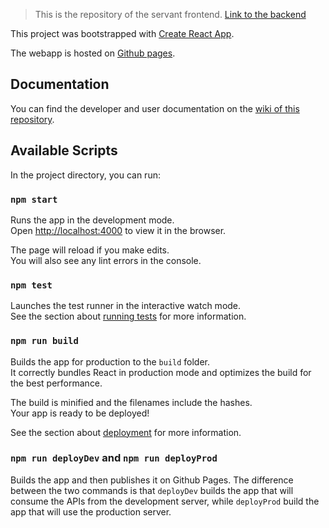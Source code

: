 > This is the repository of the servant frontend.
> [Link to the backend](https://github.com/TrentoCrowdAI/servant-api/)

This project was bootstrapped with [Create React App](https://github.com/facebook/create-react-app).

The webapp is hosted on [Github pages](https://trentocrowdai.github.io/servant-web).

## Documentation
You can find the developer and user documentation on the [wiki of this repository](https://github.com/TrentoCrowdAI/servant-web/wiki).

## Available Scripts

In the project directory, you can run:

### `npm start`

Runs the app in the development mode.<br>
Open [http://localhost:4000](http://localhost:4000) to view it in the browser.

The page will reload if you make edits.<br>
You will also see any lint errors in the console.

### `npm test`

Launches the test runner in the interactive watch mode.<br>
See the section about [running tests](https://facebook.github.io/create-react-app/docs/running-tests) for more information.

### `npm run build`

Builds the app for production to the `build` folder.<br>
It correctly bundles React in production mode and optimizes the build for the best performance.

The build is minified and the filenames include the hashes.<br>
Your app is ready to be deployed!

See the section about [deployment](https://facebook.github.io/create-react-app/docs/deployment) for more information.


### `npm run deployDev` and `npm run deployProd`

Builds the app and then publishes it on Github Pages. The difference between the two commands is that `deployDev` builds
the app that will consume the APIs from the development server, while `deployProd` build the app that will use the production
server.
